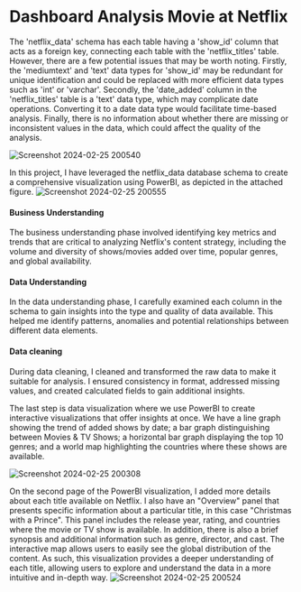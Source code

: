 # Dashboard Analysis Movie at Netflix
The 'netflix_data' schema has each table having a 'show_id' column that acts as a foreign key, connecting each table with the 'netflix_titles' table. However, there are a few potential issues that may be worth noting. Firstly, the 'mediumtext' and 'text' data types for 'show_id' may be redundant for unique identification and could be replaced with more efficient data types such as 'int' or 'varchar'. Secondly, the 'date_added' column in the 'netflix_titles' table is a 'text' data type, which may complicate date operations. Converting it to a date data type would facilitate time-based analysis. Finally, there is no information about whether there are missing or inconsistent values in the data, which could affect the quality of the analysis.

![Screenshot 2024-02-25 200540](https://github.com/roniantoniius/Dashboard-Analysis-Data-Movie-at-Netflix--PowerBI/assets/121453378/803fce04-0153-4054-a608-26f9741a9a31)

In this project, I have leveraged the netflix_data database schema to create a comprehensive visualization using PowerBI, as depicted in the attached figure.
![Screenshot 2024-02-25 200555](https://github.com/roniantoniius/Dashboard-Analysis-Data-Movie-at-Netflix--PowerBI/assets/121453378/75d2005f-be1f-48ec-9929-2e175c1fda57)

#### Business Understanding
The business understanding phase involved identifying key metrics and trends that are critical to analyzing Netflix's content strategy, including the volume and diversity of shows/movies added over time, popular genres, and global availability.

#### Data Understanding
In the data understanding phase, I carefully examined each column in the schema to gain insights into the type and quality of data available. This helped me identify patterns, anomalies and potential relationships between different data elements.

#### Data cleaning
During data cleaning, I cleaned and transformed the raw data to make it suitable for analysis. I ensured consistency in format, addressed missing values, and created calculated fields to gain additional insights.

The last step is data visualization where we use PowerBI to create interactive visualizations that offer insights at once. We have a line graph showing the trend of added shows by date; a bar graph distinguishing between Movies & TV Shows; a horizontal bar graph displaying the top 10 genres; and a world map highlighting the countries where these shows are available. 

![Screenshot 2024-02-25 200308](https://github.com/roniantoniius/Dashboard-Analysis-Data-Movie-at-Netflix--PowerBI/assets/121453378/2baeb389-a637-41ff-9959-d5d0e5c8ab22)

On the second page of the PowerBI visualization, I added more details about each title available on Netflix. I also have an "Overview" panel that presents specific information about a particular title, in this case "Christmas with a Prince". This panel includes the release year, rating, and countries where the movie or TV show is available. In addition, there is also a brief synopsis and additional information such as genre, director, and cast. The interactive map allows users to easily see the global distribution of the content. As such, this visualization provides a deeper understanding of each title, allowing users to explore and understand the data in a more intuitive and in-depth way.
![Screenshot 2024-02-25 200524](https://github.com/roniantoniius/Dashboard-Analysis-Data-Movie-at-Netflix--PowerBI/assets/121453378/4c9c5288-f008-4a0d-a53b-0beee373943a)
